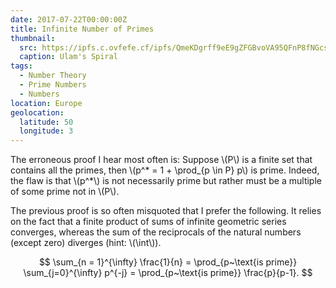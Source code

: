 ```yaml
---
date: 2017-07-22T00:00:00Z
title: Infinite Number of Primes
thumbnail:
  src: https://ipfs.c.ovfefe.cf/ipfs/QmeKDgrff9eE9gZFGBvoVA95QFnP8fNGcsDfMQhun7pApa
  caption: Ulam's Spiral
tags:
  - Number Theory
  - Prime Numbers
  - Numbers
location: Europe
geolocation:
  latitude: 50
  longitude: 3
---
```


The erroneous proof I hear most often is: Suppose \\(P\\) is a
finite set that contains all the primes, then \\(p^\* = 1 + \prod_{p \in P} p\\) is
prime. Indeed, the flaw is that \\(p^\*\\) is not necessarily prime but rather
must be a multiple of some prime not in \\(P\\).

<!--more-->
The previous proof is so often misquoted that I prefer the following. It
relies on the fact that a finite product of sums of infinite geometric series
converges, whereas the sum of the reciprocals of the natural numbers (except
zero) diverges (hint: \\(\int\\)).

$$
  \sum_{n = 1}^{\infty} \frac{1}{n}
= \prod_{p~\text{is prime}} \sum_{j=0}^{\infty} p^{-j}
= \prod_{p~\text{is prime}} \frac{p}{p-1}.
$$
